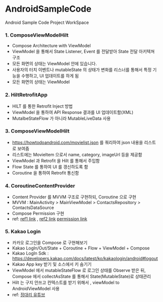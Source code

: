 # AndroidSampleCode
Android Sample Code Project WorkSpace

### 1. ComposeViewModelHilt
- Compose Architecture with ViewModel
- ViewModel 을 통해서 State Listener, Event 를 전달받아 State 전달 아키텍쳐 구조
- 모든 화면의 상태는 ViewModel 안에 있습니다. 
- 사용자의 터치 이벤트나 mutableState 의 상태가 변화를 리스너를 통해서 특정 기능을 수행하고, UI 업데이트를 하게 됨
- 모든 화면의 상태는 ViewModel

### 2. HiltRetrofitApp
- HILT 를 통한 Retrofit Inject 방법
- ViewModel 을 통하여 API Response 결과를 UI 업데이트함(XML)
- MutalbeStateFlow 가 아니라 MutableLiveData 사용

### 3. ComposeViewModelHilt
- https://howtodoandroid.com/movielist.json 를 쿼리하여 json 내용을 리스트로 보여줌
- 리스트에는 MovieItem 으로서 name, category, imageUrl 등을 제공함
- ViewModel 과 Retrofit 을 Hilt 를 통해서 주입함
- Flow State 를 통하여 UI 를 갱신하도록 함
- Coroutine 을 통하여 Retrofit 통신함


### 4. CoroutineContentProvider
- Content Provider 를 MVVM 구조로 구현하되, Coroutine 으로 구현
- MVVM : MainActivity > MainViewModel > ContactsRepository > ContactsDataSource
- Compose Permission 구현
- ref: [ref1 link](https://jossypaul.medium.com/loading-data-from-contentprovider-using-coroutines-and-livedata-34aa5e79b8ba) , 
       [ref2 link](https://velog.io/@cchloe2311/%EC%95%88%EB%93%9C%EB%A1%9C%EC%9D%B4%EB%93%9C-ContentProvider)
       [permission link](https://google.github.io/accompanist/permissions/)

### 5. Kakao Login
- 카카오 로그인을 Compose 로 구현해보기
- Kakao LogIn/Out/State + Coroutine + Flow + ViewModel + Compose
- Kakao LogIn Sdk : https://developers.kakao.com/docs/latest/ko/kakaologin/android#logout
- Kakao App key 받기 및 소스에서 키 숨기기
- ViewModel 에서 mutableStateFlow 로 로그인 상태를 Observe 받은 뒤, Compose 에서 collectAsState 를 통해서 State(MutableState)로 상태관리
- Hilt 는 구지 안쓰고 컨텍스트를 받기 위해서 , viewModel to AndroidViewModel 사용
- ref: [정대리 유튜브](https://www.youtube.com/watch?v=LV0pcMuBUKI&list=PLgOlaPUIbynpFHXeEORmvIOoiNVgSsWeq&index=29)
